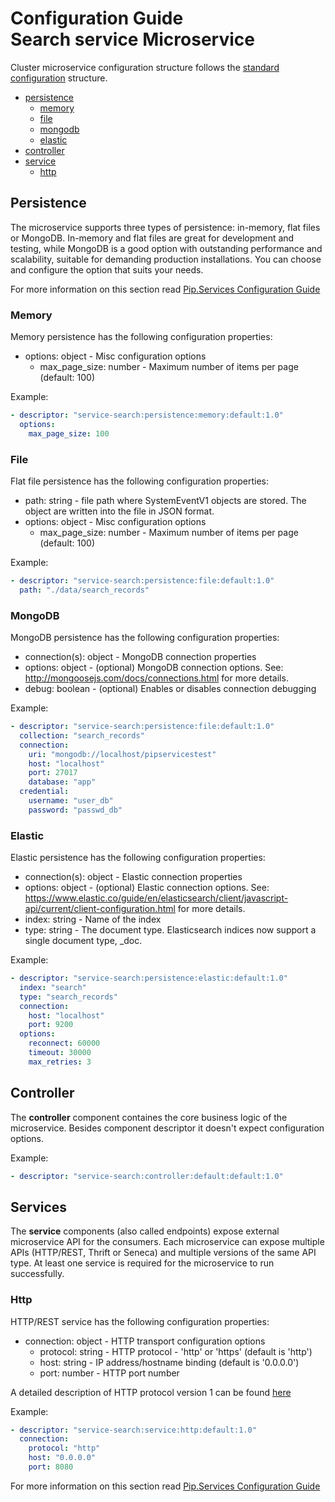# Configuration Guide <br/> Search service Microservice

Cluster microservice configuration structure follows the 
[standard configuration](https://github.com/pip-services/pip-services3-container-node/doc/Configuration.md) 
structure. 

* [persistence](#persistence)
  - [memory](#persistence_memory)
  - [file](#persistence_file)
  - [mongodb](#persistence_mongodb)
  - [elastic](#persistence_elastic)
* [controller](#controller)
* [service](#service)
  - [http](#service_http)

## <a name="persistence"></a> Persistence

The microservice supports three types of persistence: in-memory, flat files or MongoDB. In-memory and flat files are great for development and testing, 
while MongoDB is a good option with outstanding performance and scalability, suitable for demanding production installations. 
You can choose and configure the option that suits your needs.

For more information on this section read 
[Pip.Services Configuration Guide](https://github.com/pip-services/pip-services3-container-node/doc/Configuration.md#persistence)

### <a name="persistence_memory"></a> Memory

Memory persistence has the following configuration properties:
- options: object - Misc configuration options
  - max_page_size: number - Maximum number of items per page (default: 100)

Example:
```yaml
- descriptor: "service-search:persistence:memory:default:1.0"
  options:
    max_page_size: 100
```

### <a name="persistence_file"></a> File

Flat file persistence has the following configuration properties:
- path: string - file path where SystemEventV1 objects are stored. The object are written into the file in JSON format.
- options: object - Misc configuration options
  - max_page_size: number - Maximum number of items per page (default: 100)

Example:
```yaml
- descriptor: "service-search:persistence:file:default:1.0"
  path: "./data/search_records"
```

### <a name="persistence_mongodb"></a> MongoDB

MongoDB persistence has the following configuration properties:
- connection(s): object - MongoDB connection properties
- options: object - (optional) MongoDB connection options. See: http://mongoosejs.com/docs/connections.html for more details.
- debug: boolean - (optional) Enables or disables connection debugging

Example:
```yaml
- descriptor: "service-search:persistence:file:default:1.0"
  collection: "search_records"
  connection:
    uri: "mongodb://localhost/pipservicestest"
    host: "localhost"
    port: 27017
    database: "app"
  credential:
    username: "user_db"
    password: "passwd_db"
```

### <a name="persistence_elastic"></a> Elastic

Elastic persistence has the following configuration properties:
- connection(s): object - Elastic connection properties
- options: object - (optional) Elastic connection options. See: https://www.elastic.co/guide/en/elasticsearch/client/javascript-api/current/client-configuration.html for more details.
- index: string - Name of the index
- type: string - The document type. Elasticsearch indices now support a single document type, _doc.

Example:
```yaml
- descriptor: "service-search:persistence:elastic:default:1.0"
  index: "search"
  type: "search_records"
  connection:
    host: "localhost"
    port: 9200
  options:
    reconnect: 60000
    timeout: 30000
    max_retries: 3
```


## <a name="controller"></a> Controller

The **controller** component containes the core business logic of the microservice.
Besides component descriptor it doesn't expect configuration options.

Example:
```yaml
- descriptor: "service-search:controller:default:default:1.0"
```

## <a name="service"></a> Services

The **service** components (also called endpoints) expose external microservice API for the consumers. 
Each microservice can expose multiple APIs (HTTP/REST, Thrift or Seneca) and multiple versions of the same API type.
At least one service is required for the microservice to run successfully.

### <a name="service_http"></a> Http

HTTP/REST service has the following configuration properties:
- connection: object - HTTP transport configuration options
  - protocol: string - HTTP protocol - 'http' or 'https' (default is 'http')
  - host: string - IP address/hostname binding (default is '0.0.0.0')
  - port: number - HTTP port number

A detailed description of HTTP protocol version 1 can be found [here](HttpProtocolV1.md)

Example:
```yaml
- descriptor: "service-search:service:http:default:1.0"
  connection:
    protocol: "http"
    host: "0.0.0.0"
    port: 8080
```


For more information on this section read 
[Pip.Services Configuration Guide](https://github.com/pip-services/pip-services3-container-node/doc/Configuration.md#deps)
